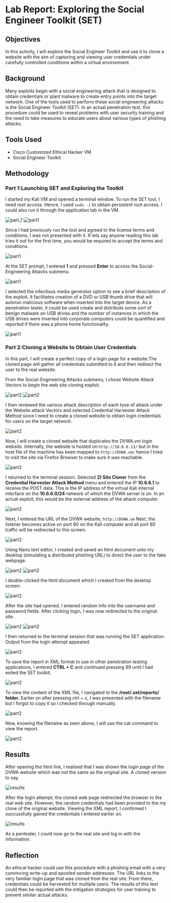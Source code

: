 # Lab Report: Exploring the Social Engineer Toolkit (SET)

## Objectives

In this activity, I will explore the Social Engineer Toolkit and use it
to clone a website with the aim of capturing and viewing user
credentials under carefully controlled conditions within a virtual
environment.

## Background

Many exploits begin with a social engineering attack that is designed to
obtain credentials or plant malware to create entry points into the
target network. One of the tools used to perform these social
engineering attacks is the Social Engineer Toolkit (SET). In an actual
penetration test, this procedure could be used to reveal problems with
user security training and the need to take measures to educate users about
various types of phishing attacks.

## Tools Used
- Cisco Customized Ethical Hacker VM
- Social Engineer Toolkit

## Methodology

### Part 1:Launching SET and Exploring the Toolkit

I started my Kali VM and opened a terminal window. To run the SET tool,
I need root access. Hence, I used `sudo -i` to obtain persistent root
access. I could also run it through the application tab in the VM.

![part_1](media/SET/image1.png)
![part1](media/SET/image2.png)

Since I had previously run the tool and agreed to the license terms and conditions, I was not presented with it. If lets say anyone reading this lab tries it out for the first time, you would be required to accept the terms and conditions.

![part1](media/SET/image3.png)

At the SET prompt, I entered **1** and pressed **Enter** to access the
Social-Engineering Attacks submenu.

![part1](media/SET/image4.png)

I selected the infectious media generator option to see a brief
description of the exploit. It facilitates creation of a DVD or USB
thumb drive that will autorun malicious software when inserted into the
target device. As a penetration tester, it could be used create and
distribute some sort of benign malware on USB drives and the number of
instances in which the USB drives were inserted into corporate computers
could be quantified and reported if there was a phone home
functionality.

![part1](media/SET/image5.png)

### Part 2:Cloning a Website to Obtain User Credentials

In this part, I will create a perfect copy of a login page for a
website.The cloned page will gather all credentials submitted to it and
then redirect the user to the real website.

From the Social-Engineering Attacks submenu, I chose Website Attack
Vectors to begin the web site cloning exploit.

![part2](media/SET/image6.png)
![part2](media/SET/image7.png)

I then reviewed the various attack description of each tyoe of attack
under the Website attack Vectors and selected Credential Harvester
Attack Method since I need to create a cloned website to obtain login
credentials for users on the target network.

![part2](media/SET/image8.png)

Now, I will create a cloned website that duplicates the DVWA.vm login
website. Internally, the website is hosted on `http://10.6.6.13/` but in
the host file of the machine has been mapped to
`http://DVWA.vm/` hence I tried to visit the site
via Firefox Browser to make sure it was reachable.

![part2](media/SET/image9.png)

I returned to the terminal session. Selected **2) Site Cloner** from the
**Credential Harvester Attack Method** menu and entered the IP
**10.6.6.1** to receive the POST data. This is the IP address of the
virtual Kali internal interface on the **10.6.6.0/24** network of which the
DVWA server is on. In an actual exploit, this would be the external
address of the attack computer.

![part2](media/SET/image10.png)

Next, I entered the URL of the DVWA website, `http://DVWA.vm`
Next, the listener becomes active on port 80 on the Kali computer and all port 80
traffic will be redirected to this screen.

![part2](media/SET/image11.png)

Using Nano text editor, I created and saved an html document unto my
desktop (simulating a distributed phishing URL) to direct the user to
the fake webpage.

![part2](media/SET/image12.png)
![part2](media/SET/image13.png)

I double-clicked the html document which I created from the desktop
screen.

![part2](media/SET/image14.png)

After the site had opened, I entered random info into the username and
password fields. After clicking login, I was now redirected to the
original site.

![part2](media/SET/image15.png)
![part2](media/SET/image16.png)

I then returned to the terminal session that was running the SET
application. Output from the login attempt appeared.

![part2](media/SET/image17.png)

To save the report in XML format to use in other penetration testing
applications, I entered **CTRL + C** and continued pressing 99 until I
had exited the SET toolkit.

![part2](media/SET/image18.png)

To view the content of the XML file, I navigated to the
**/root/.set/reports/ folder.** Earlier on after pressing ctrl + c, I was
presented with the filename but I forgot to copy it so I checked through
manually.

![part2](media/SET/image19.png)

Now, knowing the filename as seen above, I will use the cat command to
view the report.

![part2](media/SET/image20.png)

## Results

After opening the html link, I realised that I was shown the login page
of the DVWA website which was not the same as the original site. A
cloned version to say.

![results](media/SET/image21.png)

After the login attempt, the cloned web page redirected the browser to
the real web site. However, the random credentials had been provided to
the my clone of the original website. Viewing the XML report, I
confirmed I succussfully gained the credentials I entered earlier on.

![results](media/SET/image22.png)

As a pentester, I could now go to the real site and log in with the
information.

## Reflection

An ethical hacker could use this procedure with a phishing email with a
very convincing write-up and spoofed sender addresses. The URL links to
the very familiar login page that was cloned from the real site. From
there, credentials could be harvested for multiple users. The results of
this test could then be reported with the mitigation strategies for user
training to prevent similar actual attacks.
